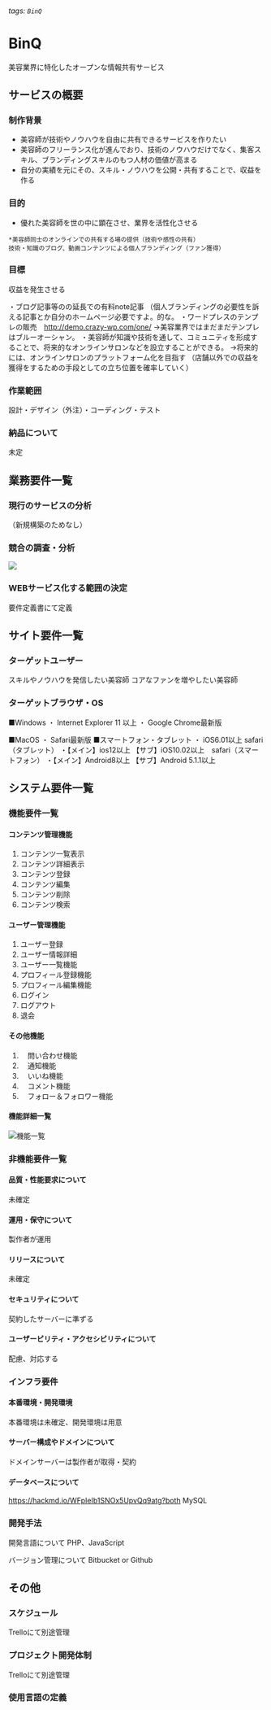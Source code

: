 ###### tags: `BinQ`
# BinQ 
美容業界に特化したオープンな情報共有サービス

## サービスの概要

### 制作背景
* 美容師が技術やノウハウを自由に共有できるサービスを作りたい
* 美容師のフリーランス化が進んでおり、技術のノウハウだけでなく、集客スキル、ブランディングスキルのもつ人材の価値が高まる
* 自分の実績を元にその、スキル・ノウハウを公開・共有することで、収益を作る


### 目的
* 優れた美容師を世の中に顕在させ、業界を活性化させる
```
*美容師同士のオンラインでの共有する場の提供（技術や感性の共有）
技術・知識のブログ、動画コンテンツによる個人ブランディング（ファン獲得）
```
### 目標
収益を発生させる

・ブログ記事等のの延長での有料note記事
（個人ブランディングの必要性を訴える記事とか自分のホームページ必要ですよ。的な。
・ワードプレスのテンプレの販売　http://demo.crazy-wp.com/one/
→美容業界ではまだまだテンプレはブルーオーシャン。
・美容師が知識や技術を通して、コミュニティを形成することで、将来的なオンラインサロンなどを設立することができる。
→将来的には、オンラインサロンのプラットフォーム化を目指す
（店舗以外での収益を獲得をするための手段としての立ち位置を確率していく）


### 作業範囲
設計・デザイン（外注）・コーディング・テスト

### 納品について
未定

## 業務要件一覧
### 現行のサービスの分析
（新規構築のためなし）

### 競合の調査・分析
![](https://i.imgur.com/x3IhhDU.png)


### WEBサービス化する範囲の決定
要件定義書にて定義

## サイト要件一覧
### ターゲットユーザー
スキルやノウハウを発信したい美容師
コアなファンを増やしたい美容師

### ターゲットブラウザ・OS
■Windows
・ Internet Explorer 11 以上
・ Google Chrome最新版

■MacOS
・ Safari最新版
■スマートフォン・タブレット
・ iOS6.01以上 safari（タブレット）
・【メイン】ios12以上 【サブ】iOS10.02以上　safari（スマートフォン）
・【メイン】Android8以上 【サブ】Android 5.1.1以上

## システム要件一覧
### 機能要件一覧
#### コンテンツ管理機能
1. コンテンツ一覧表示
2. コンテンツ詳細表示
3. コンテンツ登録
4. コンテンツ編集
5. コンテンツ削除
6. コンテンツ検索

#### ユーザー管理機能

1. ユーザー登録
2. ユーザー情報詳細
3. ユーザー一覧機能
4. プロフィール登録機能
5. プロフィール編集機能
6. ログイン
7. ログアウト
8. 退会

#### その他機能

1. 　問い合わせ機能
2. 　通知機能
3. 　いいね機能
4. 　コメント機能
5. 　フォロー＆フォロワー機能

#### 機能詳細一覧
![機能一覧](https://i.imgur.com/Vp1rFsI.jpg)

### 非機能要件一覧
#### 品質・性能要求について
未確定
#### 運用・保守について
製作者が運用
#### リリースについて
未確定
#### セキュリティについて
契約したサーバーに準ずる
#### ユーザービリティ・アクセシビリティについて
配慮、対応する

### インフラ要件
#### 本番環境・開発環境
本番環境は未確定、開発環境は用意
#### サーバー構成やドメインについて
ドメインサーバーは製作者が取得・契約
#### データベースについて
https://hackmd.io/WFpIeIb1SNOx5UpvQq9atg?both
MySQL

### 開発手法
開発言語について
PHP、JavaScript

バージョン管理について
Bitbucket or Github

## その他
### スケジュール
Trelloにて別途管理

### プロジェクト開発体制
Trelloにて別途管理

### 使用言語の定義

